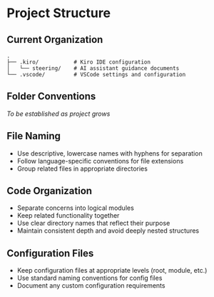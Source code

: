# Project Structure

## Current Organization
```
.
├── .kiro/           # Kiro IDE configuration
│   └── steering/    # AI assistant guidance documents
└── .vscode/         # VSCode settings and configuration
```

## Folder Conventions
*To be established as project grows*

## File Naming
- Use descriptive, lowercase names with hyphens for separation
- Follow language-specific conventions for file extensions
- Group related files in appropriate directories

## Code Organization
- Separate concerns into logical modules
- Keep related functionality together
- Use clear directory names that reflect their purpose
- Maintain consistent depth and avoid deeply nested structures

## Configuration Files
- Keep configuration files at appropriate levels (root, module, etc.)
- Use standard naming conventions for config files
- Document any custom configuration requirements